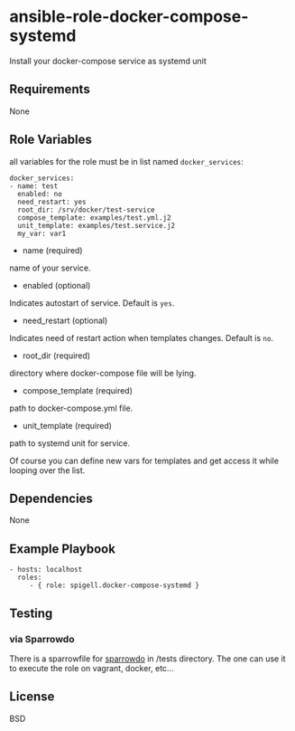 ansible-role-docker-compose-systemd
=========

Install your docker-compose service as systemd unit

Requirements
------------

None

Role Variables
--------------

all variables for the role must be in list named `docker_services`:

    docker_services:
    - name: test
      enabled: no
      need_restart: yes
      root_dir: /srv/docker/test-service
      compose_template: examples/test.yml.j2
      unit_template: examples/test.service.j2
      my_var: var1

  - name (required)

name of your service.

  - enabled (optional)

Indicates autostart of service. Default is `yes`.

  - need_restart (optional)

Indicates need of restart action when templates changes. Default is `no`.

  - root_dir (required)

directory where docker-compose file will be lying.

  - compose_template (required)

path to docker-compose.yml file.

  - unit_template (required)

path to systemd unit for service.



Of course you can define new vars for templates and get access it while looping over the list.

Dependencies
------------

None

Example Playbook
----------------

    - hosts: localhost
      roles:
         - { role: spigell.docker-compose-systemd }

Testing
-------

### via Sparrowdo

There is a sparrowfile for [sparrowdo](https://github.com/melezhik/sparrowdo) in /tests directory. The one can use it to execute the role on vagrant, docker, etc...

License
-------

BSD
